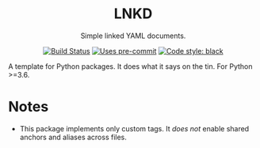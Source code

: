<h1 align="center">LNKD</h1>
<p align="center">Simple linked YAML documents.</p>

<p align="center">
<a href="https://github.com/markdouthwaite/lnkd/actions"><img alt="Build Status" src="https://github.com/markdouthwaite/lnkd/workflows/Build/badge.svg"></a>
<a href="https://github.com/pre-commit/pre-commit"><img alt="Uses pre-commit" src="https://img.shields.io/badge/pre--commit-enabled-brightgreen?logo=pre-commit&logoColor=white"></a>
<a href="https://github.com/ambv/black"><img alt="Code style: black" src="https://img.shields.io/badge/Code%20Style-black-000000.svg"></a>
</p>

A template for Python packages. It does what it says on the tin. For Python >=3.6.

# Notes

- This package implements only custom tags. It _does not_ enable shared anchors and aliases across files. 
